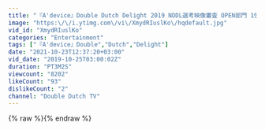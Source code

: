 ```yaml
---
title: "『A'device』Double Dutch Delight 2019 NDDL選考映像審査 OPEN部門 1位"
image: "https:\/\/i.ytimg.com\/vi\/XmydRIuslKo\/hqdefault.jpg"
vid_id: "XmydRIuslKo"
categories: "Entertainment"
tags: ["『A'device』Double","Dutch","Delight"]
date: "2021-10-23T12:37:20+03:00"
vid_date: "2019-10-25T03:00:02Z"
duration: "PT3M2S"
viewcount: "8202"
likeCount: "93"
dislikeCount: "2"
channel: "Double Dutch TV"
---
```

{% raw %}{% endraw %}
